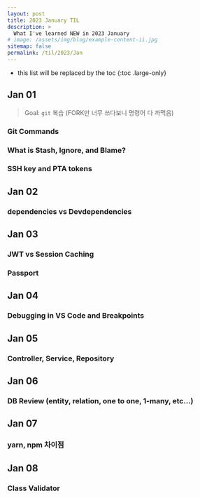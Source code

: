 ```yaml
---
layout: post
title: 2023 January TIL
description: >
  What I've learned NEW in 2023 January
# image: /assets/img/blog/example-content-ii.jpg
sitemap: false
permalink: /til/2023/Jan
---
```


* this list will be replaced by the toc
{:toc .large-only}


## Jan 01

> Goal: ```git``` 복습 (FORK만 너무 쓰다보니 명령어 다 까먹음)

### Git Commands

### What is Stash, Ignore, and Blame?

### SSH key and PTA tokens 

## Jan 02

### dependencies vs Devdependencies

## Jan 03

### JWT vs Session Caching 

### Passport

## Jan 04

### Debugging in VS Code and Breakpoints

## Jan 05

### Controller, Service, Repository 

## Jan 06

### DB Review (entity, relation, one to one, 1-many, etc...)

## Jan 07

### yarn, npm 차이점

## Jan 08

### Class Validator
